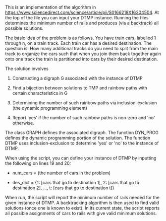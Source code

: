 This is an implementation of the algorithm in https://www.sciencedirect.com/science/article/pii/S0166218X16304504. At the top of the file you can input your DTMP instance. Running the files determines the minimum number of rails and produces (via a backtrack) all possible solutions.

The basic idea of the problem is as follows. You have train cars, labelled 1 through n, on a train track. Each train car has a desired destination. The question is: How many additional tracks do you need to split from the main track to organize the cars such that when you join them back together again onto one track the train is partitioned into cars by their desired destination.

The solution involves

1. Constructing a digraph G associated with the instance of DTMP

2. Find a bijection between solutions to TMP and rainbow paths with certain characteristics in G

3. Determining the number of such rainbow paths via inclusion-exclusion (the dynamic programming element)

4. Report 'yes' if the number of such rainbow paths is non-zero and 'no' otherwise.

The class GRAPH defines the associated digraph. The function DYN_PROG defines the dynamic programming portion of the solution. The function DTMP uses inclusion-exclusion to determine 'yes' or 'no' to the instance of DTMP.

When using the script, you can define your instance of DTMP by inputting the following on lines 19 and 20:

- num_cars = (the number of cars in the problem)

- des_dict = {1: [cars that go to destination 1], 2: [cars that go to destination 2], ..., t: [cars that go to destination t]}

When run, the script will report the minimum number of rails needed for the given instance of DTMP. A backtracking algorithm is then used to find valid solutions (once one is known to exist). In its current state, the script reports all possible assignments of cars to rails with give valid minimum solutions.


